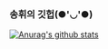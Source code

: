 ### 송휘의 깃헙(●'◡'●)

[![Anurag's github stats](https://github-readme-stats.vercel.app/api?username=songhwee1)](https://github.com/anuraghazra/github-readme-stats)


